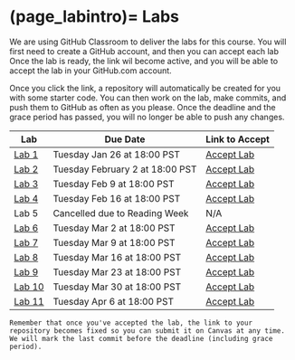 (page_labintro)=
Labs
=======================

<head>
    <base target="_blank">
</head>

We are using GitHub Classroom to deliver the labs for this course.
You will first need to create a GitHub account, and then you can accept each lab
Once the lab is ready, the link wil become active, and you will be able to accept the lab in your GitHub.com account.

Once you click the link, a repository will automatically be created for you with some starter code.
You can then work on the lab, make commits, and push them to GitHub as often as you please. 
Once the deadline and the grace period has passed, you will no longer be able to push any changes.

| Lab                     | Due Date                        | Link to Accept                                        |
|-------------------------|---------------------------------|-------------------------------------------------------|
| [Lab 1](week01/lab.md)  | Tuesday Jan 26 at 18:00 PST     | [Accept Lab](https://classroom.github.com/a/6T444r1F) |
| [Lab 2](week02/lab.md)  | Tuesday February 2 at 18:00 PST | [Accept Lab](https://classroom.github.com/a/KALHiWyg) |
| [Lab 3](week03/lab.md)  | Tuesday Feb 9 at 18:00 PST      | [Accept Lab](https://classroom.github.com/a/1fKuuAbo) |
| [Lab 4](week04/lab.md)  | Tuesday Feb 16 at 18:00 PST     | [Accept Lab](https://classroom.github.com/a/tZly-yOI) |
| Lab 5                   | Cancelled due to Reading Week   | N/A                                                   |
| [Lab 6](week06/lab.md)  | Tuesday Mar 2 at 18:00 PST     | [Accept Lab](https://classroom.github.com/a/KfJg5SuF) |
| [Lab 7](week07/lab.md)  | Tuesday Mar 9 at 18:00 PST     | [Accept Lab](https://classroom.github.com/a/4CWSIDWZ)                                        |
| [Lab 8](week08/lab.md)  | Tuesday Mar 16 at 18:00 PST     | [Accept Lab](https://classroom.github.com/a/wW9Kpvdu)                                        |
| [Lab 9](week09/lab.md)  | Tuesday Mar 23 at 18:00 PST     | [Accept Lab](https://classroom.github.com/a/S3EcYltz)                                        |
| [Lab 10](week10/lab.md) | Tuesday Mar 30 at 18:00 PST     | [Accept Lab](https://classroom.github.com/a/y4tjhq3h)                                        |
| [Lab 11](week11/lab.md) | Tuesday Apr 6 at 18:00 PST     | [Accept Lab]()                                        |

```{tip}
Remember that once you've accepted the lab, the link to your repository becomes fixed so you can submit it on Canvas at any time. We will mark the last commit before the deadline (including grace period).
```